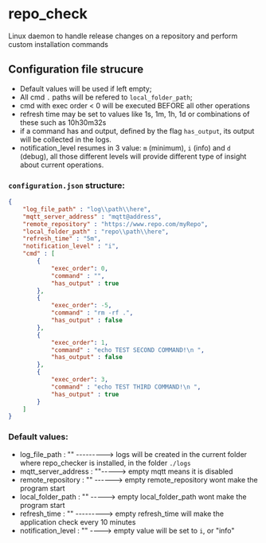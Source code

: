 # repo_check
Linux daemon to handle release changes on a repository and perform custom installation commands

## Configuration file strucure
- Default values will be used if left empty;
- All cmd `.` paths will be refered to `local_folder_path`;
- cmd with exec order < 0 will be executed BEFORE all other operations 
- refresh time may be set to values like 1s, 1m, 1h, 1d or combinations of these such as 10h30m32s
- if a command has and output, defined by the flag `has_output`, its output will be collected in the logs.
- notification_level resumes in 3 value: `m` (minimum), `i` (info) and `d` (debug), all those different levels will provide different type of insight about current operations.

### `configuration.json` structure:
```json
{
    "log_file_path" : "log\\path\\here",
    "mqtt_server_address" : "mqtt@address",
    "remote_repository" : "https://www.repo.com/myRepo",
    "local_folder_path" : "repo\\path\\here",
    "refresh_time" : "5m",
    "notification_level" : "i",
    "cmd" : [
        {
            "exec_order": 0,
            "command" : "",
            "has_output" : true
        },
        {
            "exec_order": -5,
            "command" : "rm -rf .",
            "has_output" : false
        },
        {
            "exec_order": 1,
            "command" : "echo TEST SECOND COMMAND!\n ",
            "has_output" : false
        },
        {
            "exec_order": 3,
            "command" : "echo TEST THIRD COMMAND!\n ",
            "has_output" : true
        }
    ]
}
``` 
### Default values:
- log_file_path : "" ---------> logs will be created in the current folder where repo_checker is installed, in the folder `./logs`
- mqtt_server_address : ""-----> empty mqtt means it is disabled
- remote_repository : "" ------> empty remote_repository wont make the program start 
- local_folder_path : "" -----> empty local_folder_path wont make the program start
- refresh_time : "" ---------> empty refresh_time will make the application check every 10 minutes
- notification_level : "" ----> empty value will be set to `i`, or "info" 
